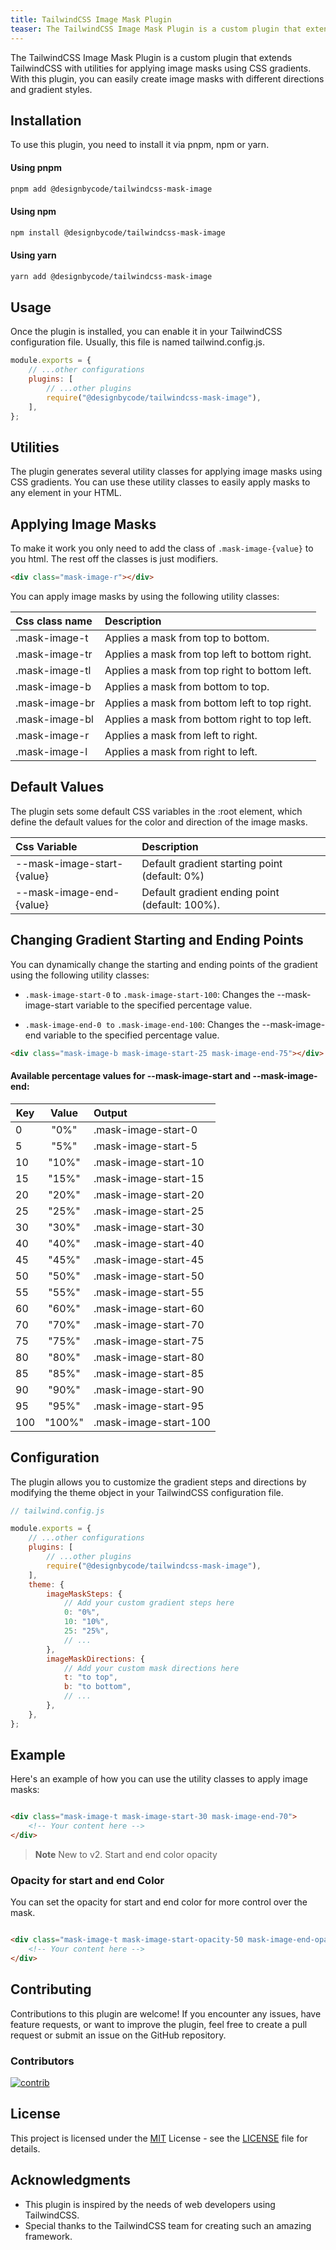 ```yaml
---
title: TailwindCSS Image Mask Plugin
teaser: The TailwindCSS Image Mask Plugin is a custom plugin that extends TailwindCSS with utilities for applying image masks using CSS gradients. With this plugin, you can easily create image masks with different directions and gradient styles.
---
```

The TailwindCSS Image Mask Plugin is a custom plugin that extends TailwindCSS with utilities for applying image masks using CSS gradients. With this plugin, you can easily create image masks with different directions and gradient styles.

## Installation

To use this plugin, you need to install it via pnpm, npm or yarn.

<div class="flex items-center p-6 rounded-lg bg-primary-50 dark:bg-gray-900 border-2 border-primary-500 shadow-lg grid gap-6 grid-cols-6 shadow-primary-500/40">
<div class="aspect-square bg-primary-500 rounded-lg mask-image-b hover:mask-image-start-100"></div>
<div class="aspect-square bg-tri-500 rounded-lg mask-image-b mask-image-start-40 mask-image-end-50 hover:mask-image-start-100"></div>
<div class="aspect-square bg-secondary-500 rounded-lg mask-image-r hover:mask-image-start-100"></div>
<div class="aspect-square bg-green-500 rounded-lg mask-image-t hover:mask-image-start-100"></div>
<div class="aspect-square bg-yellow-500 rounded-lg mask-image-tr hover:mask-image-start-100"></div>
<div class="aspect-square bg-red-500 rounded-lg mask-image-l hover:mask-image-start-100"></div>
</div>



#### Using pnpm

```bash
pnpm add @designbycode/tailwindcss-mask-image
```

#### Using npm

```bash
npm install @designbycode/tailwindcss-mask-image
```

#### Using yarn

```bash
yarn add @designbycode/tailwindcss-mask-image
```

## Usage

Once the plugin is installed, you can enable it in your TailwindCSS configuration file. Usually, this file is named tailwind.config.js.

```javascript
module.exports = {
    // ...other configurations
    plugins: [
        // ...other plugins
        require("@designbycode/tailwindcss-mask-image"),
    ],
};
```

## Utilities

The plugin generates several utility classes for applying image masks using CSS gradients. You can use these utility classes to easily apply masks to any element in your HTML.

## Applying Image Masks

To make it work you only need to add the class of ```.mask-image-{value}``` to you html. The rest off the classes is just modifiers.

```html
<div class="mask-image-r"></div>
```

You can apply image masks by using the following utility classes:

| Css class name | Description                                   |
|:---------------|:----------------------------------------------|
| .mask-image-t  | Applies a mask from top to bottom.            |
| .mask-image-tr | Applies a mask from top left to bottom right. |
| .mask-image-tl | Applies a mask from top right to bottom left. |
| .mask-image-b  | Applies a mask from bottom to top.            |
| .mask-image-br | Applies a mask from bottom left to top right. |
| .mask-image-bl | Applies a mask from bottom right to top left. |
| .mask-image-r  | Applies a mask from left to right.            |
| .mask-image-l  | Applies a mask from right to left.            |

## Default Values

The plugin sets some default CSS variables in the :root element, which define the default values for the color and direction of the image masks.

| Css Variable               | Description                                    |
|:---------------------------|:-----------------------------------------------|
| --mask-image-start-{value} | Default gradient starting point (default: 0%)  |
| --mask-image-end-{value}   | Default gradient ending point (default: 100%). |

## Changing Gradient Starting and Ending Points

You can dynamically change the starting and ending points of the gradient using the following utility classes:

* ```.mask-image-start-0``` to ```.mask-image-start-100```: Changes the --mask-image-start variable to the specified percentage value.

* ```.mask-image-end-0 to``` ```.mask-image-end-100```: Changes the --mask-image-end variable to the specified percentage value.

```html
<div class="mask-image-b mask-image-start-25 mask-image-end-75"></div>
```

#### Available percentage values for --mask-image-start and --mask-image-end:

| Key | Value  | Output                |
|-----|:------:|:----------------------| 
| 0   |  "0%"  | .mask-image-start-0   |
| 5   |  "5%"  | .mask-image-start-5   |
| 10  | "10%"  | .mask-image-start-10  |
| 15  | "15%"  | .mask-image-start-15  |
| 20  | "20%"  | .mask-image-start-20  |
| 25  | "25%"  | .mask-image-start-25  |
| 30  | "30%"  | .mask-image-start-30  |
| 40  | "40%"  | .mask-image-start-40  |
| 45  | "45%"  | .mask-image-start-45  |
| 50  | "50%"  | .mask-image-start-50  |
| 55  | "55%"  | .mask-image-start-55  |
| 60  | "60%"  | .mask-image-start-60  |
| 70  | "70%"  | .mask-image-start-70  |
| 75  | "75%"  | .mask-image-start-75  |
| 80  | "80%"  | .mask-image-start-80  |
| 85  | "85%"  | .mask-image-start-85  |
| 90  | "90%"  | .mask-image-start-90  |
| 95  | "95%"  | .mask-image-start-95  |
| 100 | "100%" | .mask-image-start-100 |

## Configuration

The plugin allows you to customize the gradient steps and directions by modifying the theme object in your TailwindCSS configuration file.

```javascript
// tailwind.config.js

module.exports = {
    // ...other configurations
    plugins: [
        // ...other plugins
        require("@designbycode/tailwindcss-mask-image"),
    ],
    theme: {
        imageMaskSteps: {
            // Add your custom gradient steps here
            0: "0%",
            10: "10%",
            25: "25%",
            // ...
        },
        imageMaskDirections: {
            // Add your custom mask directions here
            t: "to top",
            b: "to bottom",
            // ...
        },
    },
};

```

## Example

Here's an example of how you can use the utility classes to apply image masks:

```html

<div class="mask-image-t mask-image-start-30 mask-image-end-70">
    <!-- Your content here -->
</div>

```

> **Note**
> New to v2.
> Start and end color opacity

### Opacity for start and end Color

You can set the opacity for start and end color for more control over the mask.

```html

<div class="mask-image-t mask-image-start-opacity-50 mask-image-end-opacity-70">
    <!-- Your content here -->
</div>
```



## Contributing

Contributions to this plugin are welcome! If you encounter any issues, have feature requests, or want to improve the plugin, feel free to create a pull request or submit an issue on the GitHub repository.

### Contributors

<a target="_blank" href="https://github.com/DesignByCode/tailwindcss-text-shadow/graphs/contributors">
  <img src="https://contrib.rocks/image?repo=DesignByCode/tailwindcss-text-shadow" alt="contrib" />
</a>

## License

This project is licensed under the [MIT](LICENCE) License - see the [LICENSE](LICENCE) file for details.

## Acknowledgments

- This plugin is inspired by the needs of web developers using TailwindCSS.
- Special thanks to the TailwindCSS team for creating such an amazing framework.



